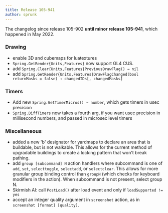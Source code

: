 ```yaml
---
title: Release 105-941
author: sprunk
---
```


The changelog since release 105-902 **until minor release 105-941**, which happened in May 2022.

### Drawing
* enable 3D and cubemaps for luatextures
* `Spring.GetRender{Units,Features}` now support GL4 CUS.
* add `Spring.Clear{Units,Features}PreviousDrawFlag() → nil`
* add `Spring.GetRender{Units,Features}DrawFlagChanged(bool returnMasks = false) → changedIDs[, changedMasks]`

### Timers
 * Add new `Spring.GetTimerMicros() → number`, which gets timers in usec precision
 * `Spring.DiffTimers` now takes a fourth arg, if you want usec precision in millisecond numbers, and passed in microsec level timers

### Miscellaneous
* added a new 'b' designator for yardmaps to declare an area that is buildable, but is not walkable. This allows for the current method of upgradable buildings to create a locking pattern that won't break pathing.
* add `group [subcommand] N` action handlers where subcommand is one of `add`, `set`, `selecttoggle`, `selectadd`, or `selectclear`. This allows for more granular group binding control than `groupN` (which checks for keyboard modifiers in the action). When subcommand is not present, select group N.
* Skirmish AI: call `PostLoad()` after load event and only if `loadSupported != yes`
* accept an integer quality argument in `screenshot` action, as in `screenshot [format] [quality]`.

